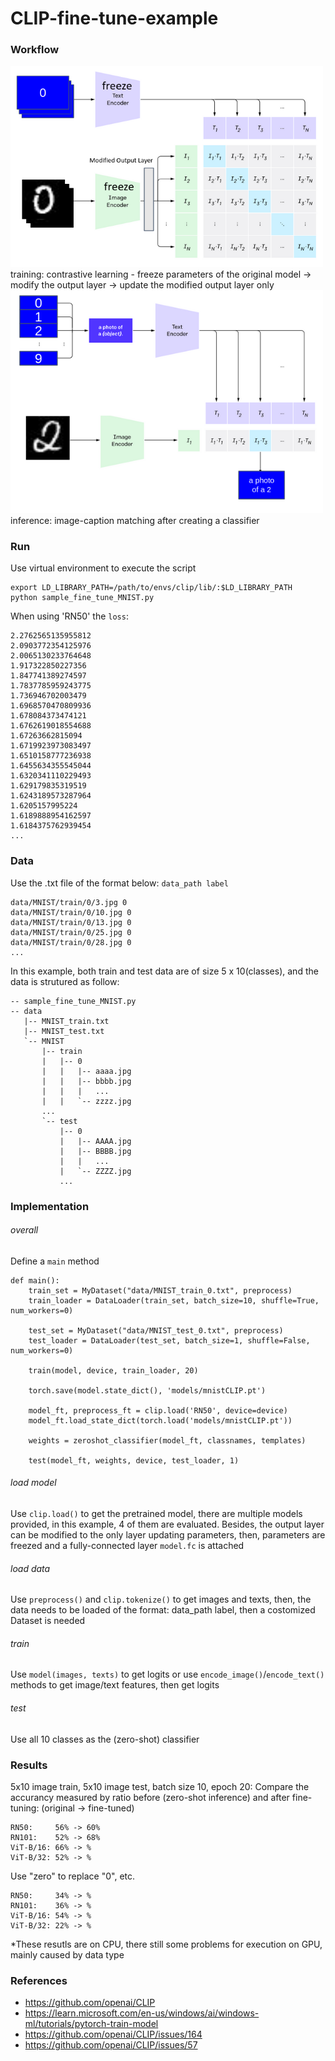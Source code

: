 # CLIP-fine-tune-example

### Workflow
<img src="https://github.com/ambipomyan/CLIP-fine-tune-example/blob/main/example_01.png" alt= “example_01” width="500">
training: contrastive learning - freeze parameters of the original model -> modify the output layer -> update the modified output layer only

<img src="https://github.com/ambipomyan/CLIP-fine-tune-example/blob/main/example_02.png" alt= “example_02” width="500">
inference: image-caption matching after creating a classifier

### Run
Use virtual environment to execute the script
```
export LD_LIBRARY_PATH=/path/to/envs/clip/lib/:$LD_LIBRARY_PATH
python sample_fine_tune_MNIST.py
```
When using 'RN50' the `loss`:
```
2.2762565135955812
2.0903772354125976
2.0065130233764648
1.917322850227356
1.847741389274597
1.7837785959243775
1.736946702003479
1.6968570470809936
1.678084373474121
1.6762619018554688
1.67263662815094
1.6719923973083497
1.6510158777236938
1.6455634355545044
1.6320341110229493
1.629179835319519
1.6243189573287964
1.6205157995224
1.6189888954162597
1.6184375762939454
...
```

### Data
Use the .txt file of the format below: `data_path label`
```
data/MNIST/train/0/3.jpg 0
data/MNIST/train/0/10.jpg 0
data/MNIST/train/0/13.jpg 0
data/MNIST/train/0/25.jpg 0
data/MNIST/train/0/28.jpg 0
...
```
In this example, both train and test data are of size 5 x 10(classes), and the data is strutured as follow:
```
-- sample_fine_tune_MNIST.py
-- data
   |-- MNIST_train.txt
   |-- MNIST_test.txt
   `-- MNIST
       |-- train
       |   |-- 0
       |   |   |-- aaaa.jpg
       |   |   |-- bbbb.jpg
       |   |   |   ...
       |   |   `-- zzzz.jpg
       ...
       `-- test
           |-- 0
           |   |-- AAAA.jpg
           |   |-- BBBB.jpg
           |   |   ...
           |   `-- ZZZZ.jpg
           ...
```

### Implementation
###### overall
Define a `main` method
```
def main():
    train_set = MyDataset("data/MNIST_train_0.txt", preprocess)
    train_loader = DataLoader(train_set, batch_size=10, shuffle=True, num_workers=0)
    
    test_set = MyDataset("data/MNIST_test_0.txt", preprocess)
    test_loader = DataLoader(test_set, batch_size=1, shuffle=False, num_workers=0)
    
    train(model, device, train_loader, 20)
    
    torch.save(model.state_dict(), 'models/mnistCLIP.pt')
    
    model_ft, preprocess_ft = clip.load('RN50', device=device)
    model_ft.load_state_dict(torch.load('models/mnistCLIP.pt'))
    
    weights = zeroshot_classifier(model_ft, classnames, templates)
    
    test(model_ft, weights, device, test_loader, 1)
```

###### load model
Use `clip.load()` to get the pretrained model, there are multiple models provided, in this example, 4 of them are evaluated.
Besides, the output layer can be modified to the only layer updating parameters, then, parameters are freezed and a fully-connected layer `model.fc` is attached

###### load data
Use `preprocess()` and `clip.tokenize()` to get images and texts, then, the data needs to be loaded of the format: data_path label, then a costomized Dataset is needed

###### train
Use `model(images, texts)` to get logits or use `encode_image()`/`encode_text()` methods to get image/text features, then get logits

###### test
Use all 10 classes as the (zero-shot) classifier

### Results
5x10 image train, 5x10 image test, batch size 10, epoch 20: Compare the accurancy measured by ratio before (zero-shot inference) and after fine-tuning: (original -> fine-tuned)
```
RN50:     56% -> 60%
RN101:    52% -> 68%
ViT-B/16: 66% -> %
ViT-B/32: 52% -> %
```
Use "zero" to replace "0", etc.
```
RN50:     34% -> %
RN101:    36% -> %
ViT-B/16: 54% -> %
ViT-B/32: 22% -> %
```
*These resutls are on CPU, there still some problems for execution on GPU, mainly caused by data type

### References
- https://github.com/openai/CLIP
- https://learn.microsoft.com/en-us/windows/ai/windows-ml/tutorials/pytorch-train-model
- https://github.com/openai/CLIP/issues/164
- https://github.com/openai/CLIP/issues/57
